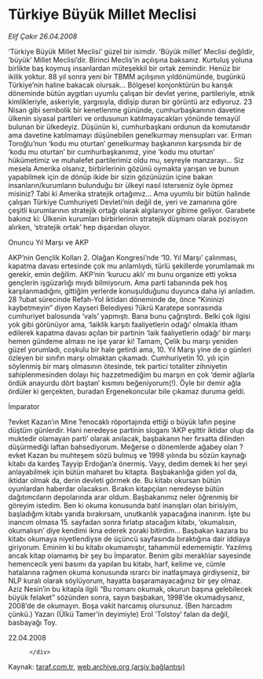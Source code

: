 # Türkiye Büyük Millet Meclisi

*Elif Çakır 26.04.2008*

<div class="yazi">‘Türkiye Büyük Millet Meclisi’ güzel bir isimdir.
‘Büyük millet’ Meclisi değildir, ‘büyük’ Millet Meclisi’dir.
Birinci Meclis’in açılışına baksanız. 
Kurtuluş yoluna birlikte baş koymuş insanlardan müteşekkil bir ortak zemindir.
Henüz bir ikilik yoktur.
88 yıl sonra yeni bir TBMM açılışının yıldönümünde, bugünkü Türkiye’nin haline bakacak olursak...
Bölgesel konjonktürün bu karışık döneminde bütün aygıtları uyumlu çalışan bir devlet yerine, partileriyle, etnik kimlikleriyle, askeriyle, yargısıyla, didişip duran bir görüntü arz ediyoruz.
23 Nisan gibi sembolik bir kenetlenme gününde, cumhurbaşkanının davetine ülkenin siyasal partileri ve ordusunun katılmayacakları yönünde temayül bulunan bir ülkedeyiz.
Düşünün ki, cumhurbaşkanı ordunun da komutanıdır ama davetine katılmamayı düşünebilen genelkurmay mensupları var.
Erman Toroğlu’nun ‘kodu mu oturtan’ genelkurmay başkanının karşısında bir de ‘kodu mu oturtan’ bir cumhurbaşkanımız, yine ‘kodu mu oturtan’ hükümetimiz ve muhalefet partilerimiz oldu mu, seyreyle manzarayı...
Siz mesela Amerika olsanız, birbirlerinin gözünü oymakta yarışan ve bunun yapabilmek için de dönüp ikide bir sizin gözünüzün içine bakan insanların/kurumların bulunduğu bir ülkeyi nasıl isterseniz öyle öpmez misiniz?
Tabi ki Amerika stratejik ortağımız...
Ama uyumlu bir bütün halinde çalışan Türkiye Cumhuriyeti Devleti’nin değil de, yeri ve zamanına göre çeşitli kurumlarının stratejik ortağı olarak algılanıyor gibime geliyor.
Garabete bakınız ki: Ülkenin kurumları birbirlerinin stratejik düşmanı olarak pozisyon alırken, ‘stratejik ortak’ hep dışarıdan oluyor.

Onuncu Yıl Marşı ve AKP

AKP’nin Gençlik Kolları 2. Olağan Kongresi’nde ‘10. Yıl Marşı’ çalınması, kapatma davası ertesinde çok mu anlamlıydı, türlü şekillerde yorumlamak mı gerekir, emin değilim. AKP’nin ‘kurucu aklı’ mı bunu organize etti yoksa gençlerin işgüzarlığı mıydı bilmiyorum. Ama parti tabanında pek hoş karşılanmadığını, gittiğim yerlerde konuşulduğunu duyunca daha iyi anladım. 
28 ?ubat sürecinde Refah-Yol iktidarı döneminde de, önce “Kininizi kaybetmeyin” diyen Kayseri Belediyesi ?ükrü Karatepe sonrasında cumhuriyet balosunda ‘vals’ yapmıştı. 
Bana bunu çağrıştırdı.
Belki çok ilgisi yok gibi görünüyor ama, ‘laiklik karşıtı faaliyetlerin odağı’ olmakla itham edilerek kapatma davası açılan bir partinin ‘laik faaliyetlerin odağı’ bir marşı hemen gündeme alması ne işe yarar ki! 
Tamam, Çelik bu marşı yeniden güzel yorumladı, coşkulu bir hale getirdi ama, 10. Yıl Marşı yine de o günleri özleyen bir sınıfın marşı olmaktan çıkamadı.
Cumhuriyetin 10. yılı için söylenmiş bir marş olmasının ötesinde, tek partici totaliter zihniyetin sahiplenmesinden dolayı hiç hazzetmediğim bu marşın en çok ‘demir ağlarla ördük anayurdu dört baştan’ kısmını beğeniyorum(!). Öyle bir demir ağla ördüler ki gerçekten, buradan Ergenekoncular bile çıkamaz duruma geldi. 

İmparator

?evket Kazan’ın Mine ?enocaklı röportajında ettiği o büyük lafın peşine düştüm günlerdir.
Hani neredeyse partinin sloganı ‘AKP eşittir iktidar olup da muktedir olamayan parti’ olarak anılacak, başbakanın her fırsatta dilinden düşürmediği laftan bahsediyorum.
Meğerse o dönemlerde ağabey olan ?evket Kazan bu muhteşem sözü bulmuş ve 1998 yılında bu sözün kaynağı kitabı da kardeş Tayyip Erdoğan’a önermiş.
Vayy, dedim demek ki her şeyi anlayabilmek için bütün maharet bu kitapta. Başbakanlığa giden yol da, iktidar olmak da, derin devleti görmek de. Bu kitabı okursan bütün oyunlardan haberdar olacaksın. 
Bırakın kitapçıları neredeyse bütün dağıtımcıların depolarında arar oldum.
Başbakanımız neler öğrenmiş bir göreyim istedim.
Ben ki okuma konusunda batıl inanışları olan birisiyim, başladığım kitabı yarıda bırakırsam, unutkanlık yapacağına inanırım. İşte bu inancım olmasa 15. sayfadan sonra fırlatıp atacağım kitabı, ‘okumalısın, okumalısın’ diye kendimi ikna ederek zoraki bitirdim...
Başbakan kazara bu kitabı okumaya niyetlendiyse de üçüncü sayfasında bıraktığına dair iddiaya giriyorum. Eminim ki bu kitabı okumamıştır, tahammül edememiştir.
Yazılmış ancak kitap olamamış bir şey bu İmparator.
Benim gibi meraklılar sayesinde hemencecik yeni basımı da yapılan bu kitabı, harf, kelime ve, cümle hatalarına rağmen okuma konusunda ısrarcı bir inatlaşmaya girdiyseniz, bir NLP kuralı olarak söylüyorum, hayatta başaramayacağınız bir şey olmaz.
Aziz Nesin’in bu kitapla ilgili “Bu romanı okumak, okurun başına gelebilecek büyük felaket” sözünden sonra, sayın başbakan, 1998’de okumadıysanız, 2008’de de okumayın. Boşa vakit harcamış olursunuz. (Ben harcadım çünkü.)
Yazarı (Ülkü Tamer’in deyimiyle) Erol ‘Tolstoy’ falan da değil, basbayağı Toy.

22.04.2008
                                    
          
          
          
          </div>

Kaynak: [taraf.com.tr](http://www.taraf.com.tr/elif-cakir/makale-turkiye-buyuk-millet-meclisi.htm), [web.archive.org (arşiv bağlantısı)](http://web.archive.org/web/20130708110155/http://www.taraf.com.tr/elif-cakir/makale-turkiye-buyuk-millet-meclisi.htm)
